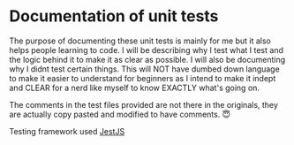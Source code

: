 # Documentation of unit tests

The purpose of documenting these unit tests is mainly for me but it also helps people learning to code. I will be describing why I test what I test and the logic behind it to make it as clear as possible. I will also be documenting why I didnt test certain things. This will NOT have dumbed down language to make it easier to understand for beginners as I intend to make it indept and CLEAR for a nerd like myself to know EXACTLY what's going on.

The comments in the test files provided are not there in the originals, they are actually copy pasted and modified to have comments. 😇

Testing framework used [JestJS](https://jestjs.io/)
